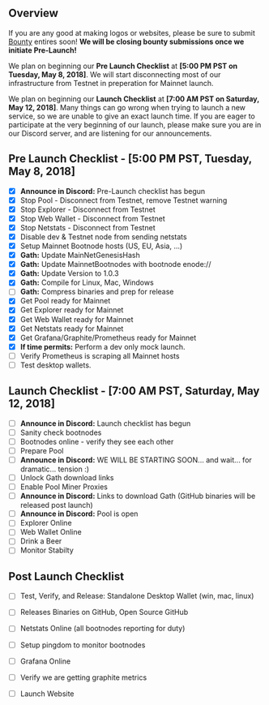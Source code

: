 ## Overview
If you are any good at making logos or websites, please be sure to submit [Bounty](Bounties.md) entires soon! __We will be closing bounty submissions once we initiate Pre-Launch!__

We plan on beginning our __Pre Launch Checklist__ at __[5:00 PM PST on Tuesday, May 8, 2018]__. We will start disconnecting most of our infrastructure from Testnet in preperation for Mainnet launch.

We plan on beginning our __Launch Checklist__ at __[7:00 AM PST on Saturday, May 12, 2018]__. Many things can go wrong when trying to launch a new service, so we are unable to give an exact launch time. If you are eager to participate at the very beginning of our launch, please make sure you are in our Discord server, and are listening for our announcements. 

## Pre Launch Checklist - [5:00 PM PST, Tuesday, May 8, 2018]
* [x] __Announce in Discord:__ Pre-Launch checklist has begun
* [x] Stop Pool - Disconnect from Testnet, remove Testnet warning
* [x] Stop Explorer - Disconnect from Testnet
* [x] Stop Web Wallet - Disconnect from Testnet
* [x] Stop Netstats - Disconnect from Testnet
* [x] Disable dev & Testnet node from sending netstats
* [x] Setup Mainnet Bootnode hosts (US, EU, Asia, ...)
* [x] __Gath:__ Update MainNetGenesisHash
* [x] __Gath:__ Update MainnetBootnodes with bootnode enode://
* [x] __Gath:__ Update Version to 1.0.3
* [x] __Gath:__ Compile for Linux, Mac, Windows
* [ ] __Gath:__ Compress binaries and prep for release
* [x] Get Pool ready for Mainnet
* [x] Get Explorer ready for Mainnet
* [x] Get Web Wallet ready for Mainnet
* [x] Get Netstats ready for Mainnet
* [x] Get Grafana/Graphite/Prometheus ready for Mainnet
* [x] __If time permits:__ Perform a dev only mock launch.
* [ ] Verify Prometheus is scraping all Mainnet hosts
* [ ] Test desktop wallets.

## Launch Checklist - [7:00 AM PST, Saturday, May 12, 2018]
* [ ] __Announce in Discord:__ Launch checklist has begun
* [ ] Sanity check bootnodes
* [ ] Bootnodes online - verify they see each other
* [ ] Prepare Pool 
* [ ] __Announce in Discord:__ WE WILL BE STARTING SOON... and wait... for dramatic... tension :)
* [ ] Unlock Gath download links
* [ ] Enable Pool Miner Proxies
* [ ] __Announce in Discord:__ Links to download Gath (GitHub binaries will be released post launch)
* [ ] __Announce in Discord:__ Pool is open
* [ ] Explorer Online
* [ ] Web Wallet Online
* [ ] Drink a Beer
* [ ] Monitor Stabilty

## Post Launch Checklist
* [ ] Test, Verify, and Release: Standalone Desktop Wallet (win, mac, linux)
* [ ] Releases Binaries on GitHub, Open Source GitHub
* [ ] Netstats Online (all bootnodes reporting for duty)
* [ ] Setup pingdom to monitor bootnodes
* [ ] Grafana Online
* [ ] Verify we are getting graphite metrics
* [ ] Launch Website

